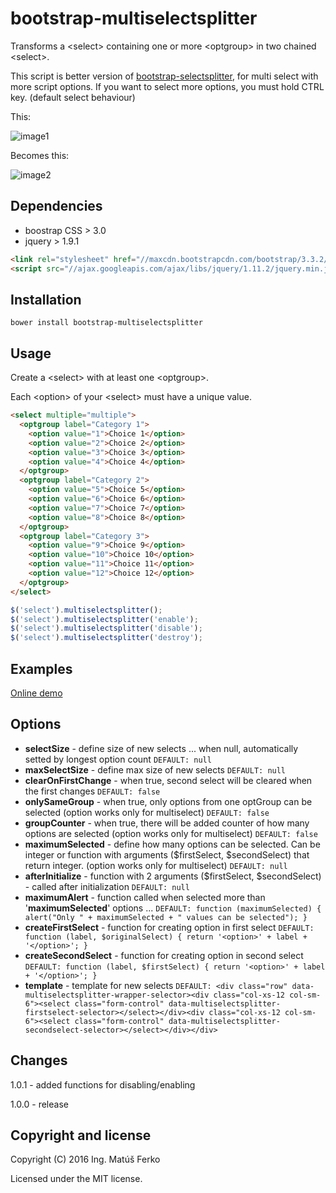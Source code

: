 # bootstrap-multiselectsplitter

Transforms a &lt;select&gt; containing one or more &lt;optgroup&gt; in two chained &lt;select&gt;.

This script is better version of [bootstrap-selectsplitter](https://github.com/xavierfaucon/bootstrap-selectsplitter), for multi select with more script options.
If you want to select more options, you must hold CTRL key. (default select behaviour)

This:

![image1](http://img4.hostingpics.net/pics/927121bootstrapselectsplitterimage1.png)

Becomes this:

![image2](http://img4.hostingpics.net/pics/997752bootstrapselectsplitterimage2.png)


## Dependencies
- boostrap CSS > 3.0
- jquery > 1.9.1
```HTML
<link rel="stylesheet" href="//maxcdn.bootstrapcdn.com/bootstrap/3.3.2/css/bootstrap.min.css">
<script src="//ajax.googleapis.com/ajax/libs/jquery/1.11.2/jquery.min.js"></script>
```

## Installation

```
bower install bootstrap-multiselectsplitter
```


## Usage

Create a &lt;select&gt; with at least one &lt;optgroup&gt;.

Each &lt;option&gt; of your &lt;select&gt; must have a unique value.

```HTML
<select multiple="multiple">
  <optgroup label="Category 1">
    <option value="1">Choice 1</option>
    <option value="2">Choice 2</option>
    <option value="3">Choice 3</option>
    <option value="4">Choice 4</option>
  </optgroup>
  <optgroup label="Category 2">
    <option value="5">Choice 5</option>
    <option value="6">Choice 6</option>
    <option value="7">Choice 7</option>
    <option value="8">Choice 8</option>
  </optgroup>
  <optgroup label="Category 3">
    <option value="9">Choice 9</option>
    <option value="10">Choice 10</option>
    <option value="11">Choice 11</option>
    <option value="12">Choice 12</option>
  </optgroup>
</select>
```
```JavaScript
$('select').multiselectsplitter();
$('select').multiselectsplitter('enable');
$('select').multiselectsplitter('disable');
$('select').multiselectsplitter('destroy');
```

## Examples

[Online demo](https://jsfiddle.net/j4vprjsg/)


## Options
* **selectSize** - define size of new selects ... when null, automatically setted by longest option count `DEFAULT: null`
* **maxSelectSize** - define max size of new selects `DEFAULT: null`
* **clearOnFirstChange** - when true, second select will be cleared when the first changes `DEFAULT: false`
* **onlySameGroup** - when true, only options from one optGroup can be selected (option works only for multiselect) `DEFAULT: false`
* **groupCounter** - when true, there will be added counter of how many options are selected  (option works only for multiselect) `DEFAULT: false`
* **maximumSelected** - define how many options can be selected. Can be integer or function with arguments ($firstSelect, $secondSelect) that return integer. (option works only for multiselect) `DEFAULT: null`
* **afterInitialize** - function with 2 arguments ($firstSelect, $secondSelect) - called after initialization `DEFAULT: null`
* **maximumAlert** - function called when selected more than '**maximumSelected**' options ... `DEFAULT: function (maximumSelected) { alert("Only " + maximumSelected + " values can be selected"); }`
* **createFirstSelect** - function for creating option in first select `DEFAULT: function (label, $originalSelect) { return '<option>' + label + '</option>'; }`
* **createSecondSelect** - function for creating option in second select `DEFAULT: function (label, $firstSelect) { return '<option>' + label + '</option>'; }`
* **template** - template for new selects `DEFAULT: <div class="row" data-multiselectsplitter-wrapper-selector><div class="col-xs-12 col-sm-6"><select class="form-control" data-multiselectsplitter-firstselect-selector></select></div><div class="col-xs-12 col-sm-6"><select class="form-control" data-multiselectsplitter-secondselect-selector></select></div></div>`


## Changes
1.0.1 - added functions for disabling/enabling

1.0.0 - release

## Copyright and license

Copyright (C) 2016 Ing. Matúš Ferko

Licensed under the MIT license.
